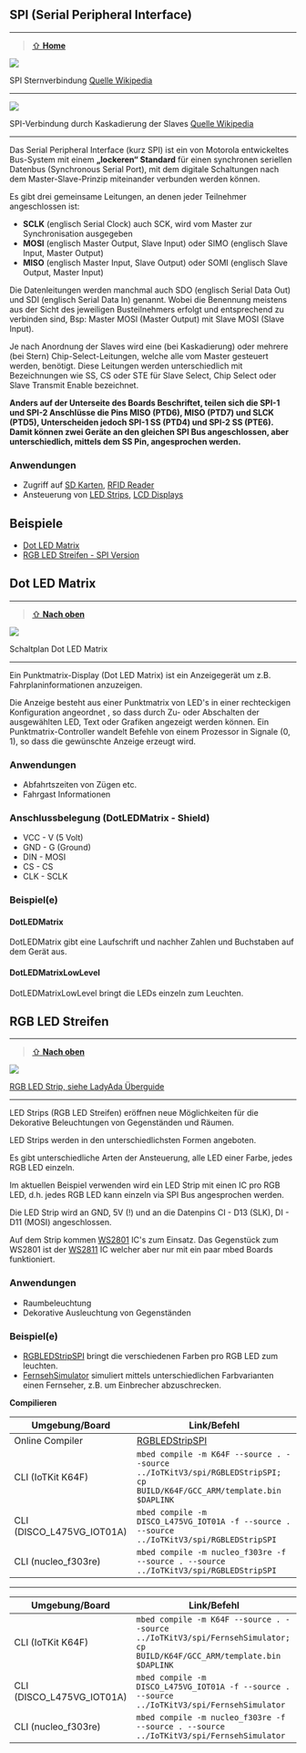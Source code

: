 ## SPI (Serial Peripheral Interface)
***

> [⇧ **Home**](https://github.com/iotkitv4/intro)

![](https://raw.githubusercontent.com/iotkitv4/intro/main/images/SPI.png)

SPI Sternverbindung [Quelle Wikipedia](http://de.wikipedia.org/wiki/Serial_Peripheral_Interface)

- - -

![](https://raw.githubusercontent.com/iotkitv4/intro/main/images/SPI2.png) 

SPI-Verbindung durch Kaskadierung der Slaves [Quelle Wikipedia](http://de.wikipedia.org/wiki/Serial_Peripheral_Interface) 

- - -

Das Serial Peripheral Interface (kurz SPI) ist ein von Motorola entwickeltes Bus-System mit einem **„lockeren“ Standard** für einen synchronen seriellen Datenbus (Synchronous Serial Port), mit dem digitale Schaltungen nach dem Master-Slave-Prinzip miteinander verbunden werden können.

Es gibt drei gemeinsame Leitungen, an denen jeder Teilnehmer angeschlossen ist:

*   **SCLK** (englisch Serial Clock) auch SCK, wird vom Master zur Synchronisation ausgegeben
*   **MOSI** (englisch Master Output, Slave Input) oder SIMO (englisch Slave Input, Master Output)
*   **MISO** (englisch Master Input, Slave Output) oder SOMI (englisch Slave Output, Master Input)

Die Datenleitungen werden manchmal auch SDO (englisch Serial Data Out) und SDI (englisch Serial Data In) genannt. Wobei die Benennung meistens aus der Sicht des jeweiligen Busteilnehmers erfolgt und entsprechend zu verbinden sind, Bsp: Master MOSI (Master Output) mit Slave MOSI (Slave Input).

Je nach Anordnung der Slaves wird eine (bei Kaskadierung) oder mehrere (bei Stern) Chip-Select-Leitungen, welche alle vom Master gesteuert werden, benötigt. Diese Leitungen werden unterschiedlich mit Bezeichnungen wie SS, CS oder STE für Slave Select, Chip Select oder Slave Transmit Enable bezeichnet.

**Anders auf der Unterseite des Boards Beschriftet, teilen sich die SPI-1 und SPI-2 Anschlüsse die Pins MISO (PTD6), MISO (PTD7) und SLCK (PTD5), Unterscheiden jedoch SPI-1 SS (PTD4) und SPI-2 SS (PTE6). Damit können zwei Geräte an den gleichen SPI Bus angeschlossen, aber unterschiedlich, mittels dem SS Pin, angesprochen werden.** 

### Anwendungen 

*   Zugriff auf [SD Karten](http://de.wikipedia.org/wiki/SD-Karte), [RFID Reader](http://de.wikipedia.org/wiki/RFID)
*   Ansteuerung von [LED Strips](https://os.mbed.com/components/Pololu-Addressable-RGB-LED-Strip/), [LCD Displays](http://developer.mbed.org/users/dreschpe/code/SPI_TFT_ILI9341/)

## Beispiele

* [Dot LED Matrix](#dot-led-matrix)
* [RGB LED Streifen - SPI Version](#rgb-led-streifen)

## Dot LED Matrix
***

> [⇧ **Nach oben**](#beispiele)

![](https://raw.githubusercontent.com/iotkitv4/intro/main/images/actors/DotLEDMatrix.png) 

Schaltplan Dot LED Matrix

- - -

Ein Punktmatrix-Display (Dot LED Matrix) ist ein Anzeigegerät um z.B. Fahrplaninformationen anzuzeigen.

Die Anzeige besteht aus einer Punktmatrix von LED&#039;s in einer rechteckigen Konfiguration angeordnet , so dass durch Zu- oder Abschalten der ausgewählten LED, Text oder Grafiken angezeigt werden können. Ein Punktmatrix-Controller wandelt Befehle von einem Prozessor in Signale (0, 1), so dass die gewünschte Anzeige erzeugt wird.

### Anwendungen 

*   Abfahrtszeiten von Zügen etc.
*   Fahrgast Informationen

### Anschlussbelegung (DotLEDMatrix - Shield) 

*   VCC - V (5 Volt)
*   GND - G (Ground)
*   DIN - MOSI 
*   CS - CS
*   CLK - SCLK 

### Beispiel(e)

#### DotLEDMatrix

DotLEDMatrix gibt eine Laufschrift und nachher  Zahlen und Buchstaben auf dem Gerät aus.


#### DotLEDMatrixLowLevel

DotLEDMatrixLowLevel bringt die LEDs einzeln zum Leuchten.




## RGB LED Streifen
***

> [⇧ **Nach oben**](#beispiele)

![](https://raw.githubusercontent.com/iotkitv4/intro/main/images/actors/LedStrips.png)

[RGB LED Strip, siehe LadyAda Überguide](https://learn.adafruit.com/adafruit-neopixel-uberguide) 

- - -

LED Strips (RGB LED Streifen) eröffnen neue Möglichkeiten für die Dekorative Beleuchtungen von Gegenständen und Räumen.

LED Strips werden in den unterschiedlichsten Formen angeboten.

Es gibt unterschiedliche Arten der Ansteuerung, alle LED einer Farbe, jedes RGB LED einzeln.

Im aktuellen Beispiel verwenden wird ein LED Strip mit einen IC pro RGB LED, d.h. jedes RGB LED kann einzeln via SPI Bus angesprochen werden.

Die LED Strip wird an GND, 5V (!) und an die Datenpins CI - D13 (SLK), DI - D11 (MOSI) angeschlossen.

Auf dem Strip kommen [WS2801](http://www.adafruit.com/datasheets/WS2801.pdf) IC&#039;s zum Einsatz. Das Gegenstück zum WS2801 ist der [WS2811](https://www.adafruit.com/datasheets/WS2811.pdf) IC welcher aber nur mit ein paar mbed Boards funktioniert.

### Anwendungen 

*   Raumbeleuchtung
*   Dekorative Ausleuchtung von Gegenständen

### Beispiel(e)

* [RGBLEDStripSPI](RGBLEDStripSPI/src/main.cpp) bringt die verschiedenen Farben pro RGB LED zum leuchten.
* [FernsehSimulator](FernsehSimulator/src/main.cpp) simuliert mittels unterschiedlichen Farbvarianten einen Fernseher, z.B. um Einbrecher abzuschrecken.

**Compilieren**

| Umgebung/Board    | Link/Befehl                      |
| ----------------- | -------------------------------- |
| Online Compiler | [RGBLEDStripSPI](https://os.mbed.com/compiler/#import:/teams/IoTKitV3/code/RGBLEDStripSPI/) |
| CLI (IoTKit K64F) | `mbed compile -m K64F --source . --source ../IoTKitV3/spi/RGBLEDStripSPI; ` <br> `cp BUILD/K64F/GCC_ARM/template.bin $DAPLINK` |
| CLI (DISCO_L475VG_IOT01A) | `mbed compile -m DISCO_L475VG_IOT01A -f --source . --source ../IoTKitV3/spi/RGBLEDStripSPI` |
| CLI (nucleo_f303re) | `mbed compile -m nucleo_f303re -f --source . --source ../IoTKitV3/spi/RGBLEDStripSPI` |
- - -
| Umgebung/Board    | Link/Befehl                      |
| ----------------- | -------------------------------- |
| CLI (IoTKit K64F) | `mbed compile -m K64F --source . --source ../IoTKitV3/spi/FernsehSimulator; ` <br> `cp BUILD/K64F/GCC_ARM/template.bin $DAPLINK` |
| CLI (DISCO_L475VG_IOT01A) | `mbed compile -m DISCO_L475VG_IOT01A -f --source . --source ../IoTKitV3/spi/FernsehSimulator` |
| CLI (nucleo_f303re) | `mbed compile -m nucleo_f303re -f --source . --source ../IoTKitV3/spi/FernsehSimulator` |
